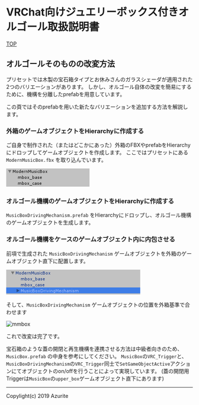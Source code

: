 # VRChat向けジュエリーボックス付きオルゴール取扱説明書

[TOP](index.md)

## オルゴールそのものの改変方法

プリセットでは木製の宝石箱タイプとお休みさんのガラスシェーダが適用された2つのバリエーションがあります。
しかし、オルゴール自体の改変を簡易にするために、機構を分離したprefabを用意しています。

この頁ではそのprefabを用いた新たなバリエーションを追加する方法を解説します。

### 外箱のゲームオブジェクトをHierarchyに作成する

ご自身で制作された（またはどこかにあった）外箱のFBXやprefabをHierarchyにドロップしてゲームオブジェクトを作成します。
ここではプリセットにある `ModernMusicBox.fbx` を取り込んでいます。

![hierarchy_mmbox](images/customize_mbox/hierarchy_mmbox.png "hierarchy_mmbox")

### オルゴール機構のゲームオブジェクトをHierarchyに作成する

`MusicBoxDrivingMechanism.prefab` をHierarchyにドロップし、オルゴール機構のゲームオブジェクトを生成します。

### オルゴール機構をケースのゲームオブジェクト内に内包させる

前項で生成された `MusicBoxDrivingMechanism` ゲームオブジェクトを外箱のゲームオブジェクト直下に配置します。

![hierarchy_mbdm_in_mmbox](images/customize_mbox/hierarchy_mbdm_in_mmbox.png "hierarchy_mbdm_in_mmbox")

そして、`MusicBoxDrivingMechanism` ゲームオブジェクトの位置を外箱基準で合わせます

![mmbox](images/mmbox.png "mmbox")

これで改変は完了です。

宝石箱のような蓋の開閉と再生機構を連携させる方法は中級者向きのため、`MusicBox.prefab` の中身を参考にしてください。
`MusicBox`の`VRC_Trigger`と、`MusicBoxDrivingMechanism`の`VRC_Trigger`同士で`SetGameObjectActive`アクションにてオブジェクトのon/offを行うことによって実現しています。
(蓋の開閉用Triggerは`MusicBox`の`upper_box`ゲームオブジェクト直下にあります)

---

Copylight(c) 2019 Azurite
